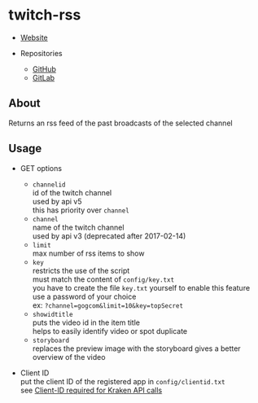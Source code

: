 twitch-rss
==========

- [Website][1]

- Repositories
    - [GitHub][2]
    - [GitLab][3]


About
-----

Returns an rss feed of the past broadcasts of the selected channel


Usage
-----

- GET options
    - `channelid`  
        id of the twitch channel  
        used by api v5  
        this has priority over `channel`  
    - `channel`  
        name of the twitch channel  
        used by api v3 (deprecated after 2017-02-14)  
    - `limit`  
        max number of rss items to show  
    - `key`  
        restricts the use of the script  
        must match the content of `config/key.txt`  
        you have to create the file `key.txt` yourself to enable this feature  
        use a password of your choice  
        ex: `?channel=gogcom&limit=10&key=topSecret`  
    - `showidtitle`  
        puts the video id in the item title  
        helps to easily identify video or spot duplicate  
    - `storyboard`  
        replaces the preview image with the storyboard
        gives a better overview of the video

- Client ID  
    put the client ID of the registered app in `config/clientid.txt`  
    see [Client-ID required for Kraken API calls][4]  


[1]: http://spenibus.net
[2]: https://github.com/spenibus/twitch-rss-php
[3]: https://gitlab.com/spenibus/twitch-rss-php
[4]: https://blog.twitch.tv/client-id-required-for-kraken-api-calls-afbb8e95f843